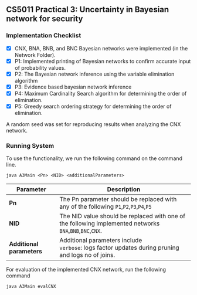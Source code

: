 ## CS5011 Practical 3: Uncertainty in Bayesian network for security


### Implementation Checklist
- [x] CNX, BNA, BNB, and BNC Bayesian networks were implemented (in the Network Folder). 
- [x] P1: Implemented printing of Bayesian networks to confirm accurate input of probability values.
- [x] P2: The Bayesian network inference using the variable elimination algorithm
- [x] P3: Evidence based bayesian network inference 
- [x] P4: Maximum Cardinality Search algorithm for determining the order of elimination.
- [x] P5: Greedy search ordering strategy for determining the order of elimination.

A random seed was set for reproducing results when analyzing the CNX network.

### Running System
To use the functionality, we run the following command on the command line.
```commandline
java A3Main <Pn> <NID> <additionalParameters>
```


| Parameter                 | Description                                                                                              |
|---------------------------|----------------------------------------------------------------------------------------------------------|
| **Pn**                    | The Pn parameter should be replaced with any of the following `P1`,`P2`,`P3`,`P4`,`P5`                   |
| **NID**                   | The NID value should be replaced with one of the following implemented networks `BNA`,`BNB`,`BNC`,`CNX`. |
| **Additional parameters** | Additional parameters include <br> `verbose`: logs factor updates during pruning and logs no of joins.   |

For evaluation of the implemented CNX network, run the following command
```commandline
java A3Main evalCNX
```
